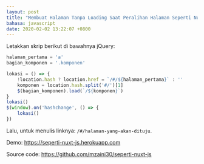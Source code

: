 ```yaml
---
layout: post
title: "Membuat Halaman Tanpa Loading Saat Peralihan Halaman Seperti Nuxt JS"
bahasa: javascript
date: 2020-02-02 13:22:07 +0800
---
```


Letakkan skrip berikut di bawahnya jQuery:

```javascript
halaman_pertama = 'a'
bagian_komponen = '.komponen'

lokasi = () => {
	!location.hash ? location.href = `/#/${halaman_pertama}` : ''
	komponen = location.hash.split('#/')[1]
	$(bagian_komponen).load(`/${komponen}`)
}
lokasi()
$(window).on('hashchange', () => {
	lokasi()
})
```

Lalu, untuk menulis linknya: `/#/halaman-yang-akan-dituju`.

Demo: <https://seperti-nuxt-js.herokuapp.com>

Source code: <https://github.com/mzaini30/seperti-nuxt-js>